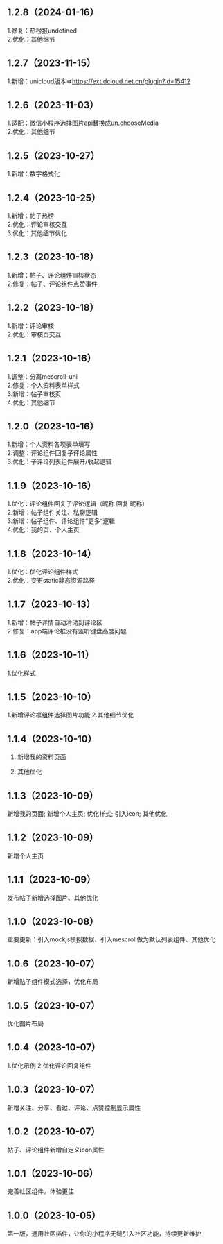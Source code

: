 ## 1.2.8（2024-01-16）
1.修复：热榜报undefined<br>2.优化：其他细节
## 1.2.7（2023-11-15）
1.新增：unicloud版本=>https://ext.dcloud.net.cn/plugin?id=15412
## 1.2.6（2023-11-03）
1.适配：微信小程序选择图片api替换成un.chooseMedia<br>2.优化：其他细节
## 1.2.5（2023-10-27）
1.新增：数字格式化
## 1.2.4（2023-10-25）
1.新增：帖子热榜<br>2.优化：评论审核交互<br>3.优化：其他细节优化
## 1.2.3（2023-10-18）
1.新增：帖子、评论组件审核状态<br>2.修复：帖子、评论组件点赞事件
## 1.2.2（2023-10-18）
1.新增：评论审核<br>2.优化：审核页交互
## 1.2.1（2023-10-16）
1.调整：分离mescroll-uni<br>2.修复：个人资料表单样式<br>3.新增：帖子审核页<br>4.优化：其他细节
## 1.2.0（2023-10-16）
1.新增：个人资料各项表单填写<br>2.调整：评论组件回复子评论属性<br>3.优化：子评论列表组件展开/收起逻辑
## 1.1.9（2023-10-16）
1.优化：评论组件回复子评论逻辑（昵称 回复 昵称）<br>2.新增：帖子组件关注、私聊逻辑<br>3.新增：帖子组件、评论组件”更多“逻辑<br>4.优化：我的页、个人主页
## 1.1.8（2023-10-14）
1.优化：优化评论组件样式<br>2.优化：变更static静态资源路径
## 1.1.7（2023-10-13）
1.新增：帖子详情自动滑动到评论区<br>2.修复：app端评论框没有监听键盘高度问题
## 1.1.6（2023-10-11）
1.优化样式
## 1.1.5（2023-10-10）
1.新增评论框组件选择图片功能
2.其他细节优化
## 1.1.4（2023-10-10）
1. 新增我的资料页面
   
2. 其他优化
## 1.1.3（2023-10-09）
新增我的页面; 新增个人主页; 优化样式; 引入icon; 其他优化
## 1.1.2（2023-10-09）
新增个人主页
## 1.1.1（2023-10-09）
发布帖子新增选择图片、其他优化
## 1.1.0（2023-10-08）
重要更新：引入mockjs模拟数据、引入mescroll做为默认列表组件、其他优化
## 1.0.6（2023-10-07）
新增贴子组件模式选择，优化布局
## 1.0.5（2023-10-07）
优化图片布局
## 1.0.4（2023-10-07）
1.优化示例
2.优化评论回复组件
## 1.0.3（2023-10-07）
新增关注、分享、看过、评论、点赞控制显示属性
## 1.0.2（2023-10-07）
帖子、评论组件新增自定义icon属性
## 1.0.1（2023-10-06）
完善社区组件，体验更佳
## 1.0.0（2023-10-05）
第一版，通用社区插件，让你的小程序无缝引入社区功能，持续更新维护
